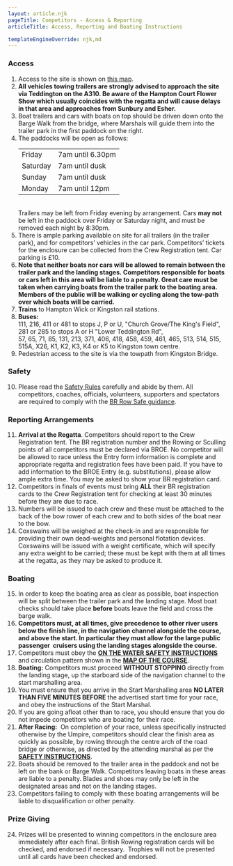 ```yaml
---
layout: article.njk
pageTitle: Competitors - Access & Reporting
articleTitle: Access, Reporting and Boating Instructions

templateEngineOverride: njk,md
---
```


 <h3>Access</h3>
        <ol>
          <li>Access to the site is shown on <a href="/access/">this map</a>.</li>
          <li><strong>All vehicles towing trailers are  strongly advised to approach the site via Teddington on the A310. 
          Be aware of the Hampton Court Flower Show which usually coincides with the regatta and will cause delays in 
          that area and approaches from Sunbury and Esher.</strong> </li>
          <li>Boat trailers and cars with boats on top should be  driven down onto the Barge Walk from the bridge, where 
          Marshals will guide them into the trailer park in the first paddock on the right.</li>
          <li>The paddocks will be open as follows:<br>
            <table cellspacing="10" cellpadding="6">
	      <tr>
		<td>Friday</td>
		<td>7am until 6.30pm</td>
	      </tr>
	      <tr>
		<td>Saturday</td>
		<td>7am until dusk</td>
	      </tr>
	      <tr>
		<td>Sunday</td>
		<td>7am until dusk</td>
	      </tr>
	      <tr>
		<td>Monday</td>
		<td>7am until 12pm</td>
	      </tr>
            </tr>
          </table><br>
          Trailers may be left from Friday 
          evening by arrangement. Cars <strong>may not</strong> be  left in the paddock over 
			Friday or Saturday night, and must 
          be removed each night by 8:30pm.</li>
          <li>There is ample parking available on site for all trailers (in the trailer park), and for competitors&rsquo; 
          vehicles in the car  park.&nbsp;Competitors&rsquo; tickets for the  enclosure can be collected from the Crew 
          Registration tent. Car parking is &pound;10.</li>
          <li><strong>Note that neither boats nor cars  will be allowed to remain between the trailer park and the landing 
          stages.&nbsp;Competitors responsible for boats or cars  left in this area will be liable to a penalty. 
          Great care must be taken when carrying boats from the trailer park to the boating area. 
          Members of the public will be walking or cycling along the tow-path over which boats will be carried.</strong> </li>
          <li><b>Trains</b> to Hampton Wick or Kingston rail stations.</li>
          <li><b>Buses:</b> <br>
			111, 216, 411 or 481 to stops J, P or U, "Church Grove/The King's Field",<br>
			281 or 285 to stops  A or H &quot;Lower Teddington Rd&quot;,<br>
			57, 65, 71, 85, 131, 213, 371, 406, 418, 458, 459, 461, 465, 513, 
			514, 515, 515A, X26, K1, K2, K3, K4 or K5 to Kingston town centre.</li>
			<li>Pedestrian access to the site is via the towpath from Kingston Bridge.</li>
        </ol>
        <h3>Safety</h3>
        <ol start="10">
          <li>Please read the <a href="/safety/">Safety Rules</a> <!--and <a href="docs/KAR General Covid Guidance 28.6.21.PDF">General COVID Guidance</a>--> carefully and  abide by them. All competitors, coaches, officials, volunteers, supporters and spectators are required to comply with the 
			<a href="https://www.britishrowing.org/upload/files/RowSafe/Complete-v1.pdf" target="new">BR Row Safe guidance</a><!-- and the 
			<a href="docs/KAR General Covid Guidance 28.6.21.PDF">General COVID Guidance</a>-->.</li>
        </ol>
        <h3>Reporting  Arrangements</h3>
        <ol start="11">
          <li><strong>Arrival at the Regatta</strong>.&nbsp;Competitors should report to the Crew  Registration tent.&nbsp;The BR registration  number and the Rowing or Sculling points of all competitors must be declared via BROE.&nbsp;No competitor will be allowed to race unless the Entry form information is complete and appropriate regatta and registration fees have been paid.&nbsp;If you have to add information to the BROE Entry (e.g. substitutions), please allow ample extra time.&nbsp;You may be asked to show your BR registration card.</li>
          <li>Competitors in finals of events must bring <strong>ALL</strong> their BR registration cards to the Crew Registration tent for checking at least 30 minutes before they are due to race.&nbsp; </li>
          <li>Numbers will be issued to each crew and these must be attached to the back of the bow rower of each crew and to both sides of the  boat near to the bow.</li>
          <li>Coxswains will be weighed at the check-in and are responsible for providing their own dead-weights and personal flotation devices.&nbsp; 
			Coxswains will be issued with a weight certificate, which will specify any extra weight to be carried; these must be kept with them at all times at the regatta, as they may be asked to produce it.</li>
        </ol>
        <h3>Boating</h3>
        <ol start="15">
          <li>In order to 
			keep the boating area as clear as possible, boat inspection will be 
			split between the trailer park and the landing stage. Most boat 
			checks should take place <b>before</b> boats leave the field 
			and cross the barge walk.</li>
			<li><strong>Competitors must, at all times, give precedence to other river users below the finish line, in the navigation channel alongside the course, and above the start. In particular they must allow for the large public passenger &nbsp;cruisers using  the landing stages alongside the course.</strong></li>
          <li>Competitors must obey the <strong><a href="/safety/">ON THE WATER SAFETY INSTRUCTIONS</a></strong> and circulation pattern shown in the <strong><a href="/pdfs/KingstonRegattaCirculationMap.pdf">MAP OF THE COURSE</a></strong>.</li>
          <li><strong>Boating:</strong>&nbsp;Competitors must proceed <strong>WITHOUT STOPPING </strong>directly  from the landing stage, up the 
			starboard side of the navigation channel to the start marshalling area. </li>
          <li>You must ensure that you arrive in the Start  Marshalling area <strong>NO LATER THAN FIVE MINUTES BEFORE</strong> the advertised start  time for your race, and obey the instructions of the Start Marshal.</li>
          <li>If you are going afloat other than to race, you should  ensure that you do not impede competitors who are boating for their race.</li>
          <li><strong>After Racing:</strong>&nbsp; On completion of your race, unless  specifically instructed otherwise by the Umpire, competitors should clear the  finish area as quickly as possible, by rowing through 
			the centre arch of the road bridge or otherwise, as directed by the 
			attending marshal as per the <strong><a href="/safety/">SAFETY  INSTRUCTIONS</a></strong>.</li>
          <li>Boats should be removed to the trailer area in the paddock and not be left on the bank or Barge Walk. Competitors leaving boats in these areas are liable to a penalty. Blades and shoes may only be left in the designated areas and not on the landing stages.</li>
          <li>Competitors failing to comply with these boating  arrangements will be liable to disqualification or other penalty.</li>
        </ol>
        <h3>Prize Giving</h3>
        <ol start="24">
          <li>Prizes will be presented to winning competitors in 
			the enclosure area immediately after each final. British Rowing registration cards 
			will be checked, and endorsed if necessary.&nbsp; Trophies will not be  presented until all cards have been checked 
			and endorsed.</li>
        </ol>